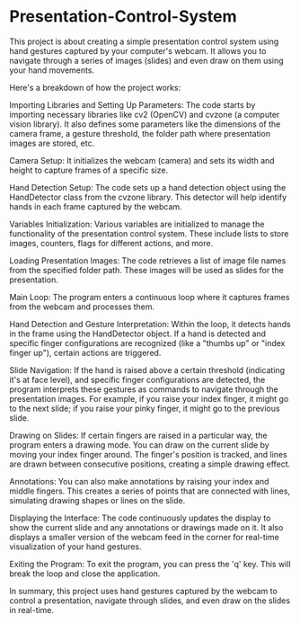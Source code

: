 # Presentation-Control-System
This project is about creating a simple presentation control system using hand gestures captured by your computer's webcam. It allows you to navigate through a series of images (slides) and even draw on them using your hand movements.

Here's a breakdown of how the project works:

Importing Libraries and Setting Up Parameters:
The code starts by importing necessary libraries like cv2 (OpenCV) and cvzone (a computer vision library). It also defines some parameters like the dimensions of the camera frame, a gesture threshold, the folder path where presentation images are stored, etc.

Camera Setup:
It initializes the webcam (camera) and sets its width and height to capture frames of a specific size.

Hand Detection Setup:
The code sets up a hand detection object using the HandDetector class from the cvzone library. This detector will help identify hands in each frame captured by the webcam.

Variables Initialization:
Various variables are initialized to manage the functionality of the presentation control system. These include lists to store images, counters, flags for different actions, and more.

Loading Presentation Images:
The code retrieves a list of image file names from the specified folder path. These images will be used as slides for the presentation.

Main Loop:
The program enters a continuous loop where it captures frames from the webcam and processes them.

Hand Detection and Gesture Interpretation:
Within the loop, it detects hands in the frame using the HandDetector object. If a hand is detected and specific finger configurations are recognized (like a "thumbs up" or "index finger up"), certain actions are triggered.

Slide Navigation:
If the hand is raised above a certain threshold (indicating it's at face level), and specific finger configurations are detected, the program interprets these gestures as commands to navigate through the presentation images. For example, if you raise your index finger, it might go to the next slide; if you raise your pinky finger, it might go to the previous slide.

Drawing on Slides:
If certain fingers are raised in a particular way, the program enters a drawing mode. You can draw on the current slide by moving your index finger around. The finger's position is tracked, and lines are drawn between consecutive positions, creating a simple drawing effect.

Annotations:
You can also make annotations by raising your index and middle fingers. This creates a series of points that are connected with lines, simulating drawing shapes or lines on the slide.

Displaying the Interface:
The code continuously updates the display to show the current slide and any annotations or drawings made on it. It also displays a smaller version of the webcam feed in the corner for real-time visualization of your hand gestures.

Exiting the Program:
To exit the program, you can press the 'q' key. This will break the loop and close the application.

In summary, this project uses hand gestures captured by the webcam to control a presentation, navigate through slides, and even draw on the slides in real-time.
